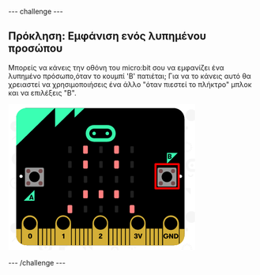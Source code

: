 \--- challenge \---

## Πρόκληση: Εμφάνιση ενός λυπημένου προσώπου

Μπορείς να κάνεις την οθόνη του micro:bit σου να εμφανίζει ένα λυπημένο πρόσωπο,όταν το κουμπί 'Β' πατιέται; Για να το κάνεις αυτό θα χρειαστεί να χρησιμοποιήσεις ένα άλλο "όταν πιεστεί το πλήκτρο" μπλοκ και να επιλέξεις "Β".

![screenshot](images/badge-sad-emulator.png)

\--- /challenge \---